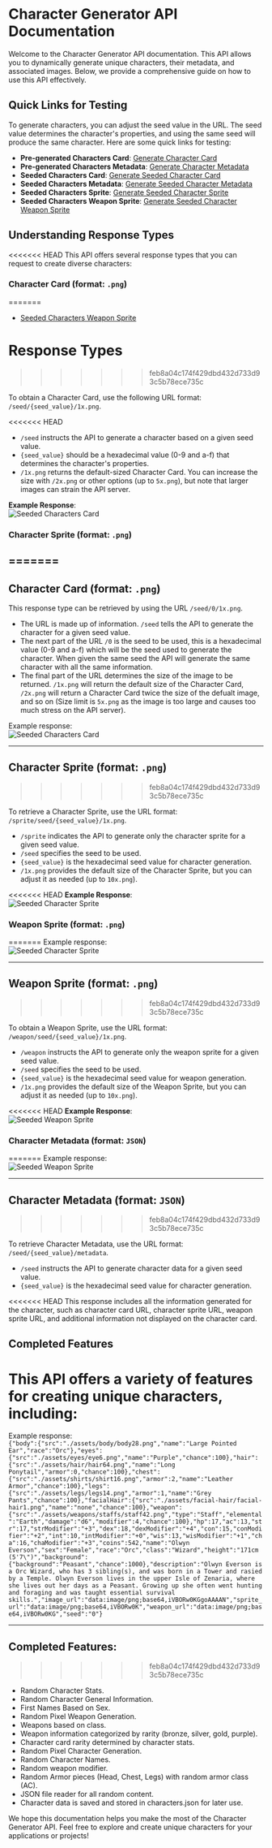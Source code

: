 # Character Generator API Documentation

Welcome to the Character Generator API documentation. This API allows you to dynamically generate unique characters, their metadata, and associated images. Below, we provide a comprehensive guide on how to use this API effectively.

## Quick Links for Testing

To generate characters, you can adjust the seed value in the URL. The seed value determines the character's properties, and using the same seed will produce the same character. Here are some quick links for testing:

- **Pre-generated Characters Card**: [Generate Character Card](https://character-gen-api.onrender.com/special/0/1x.png)
- **Pre-generated Characters Metadata**: [Generate Character Metadata](https://character-gen-api.onrender.com/special/0/metadata)
- **Seeded Characters Card**: [Generate Seeded Character Card](https://character-gen-api.onrender.com/seed/0/1x.png)
- **Seeded Characters Metadata**: [Generate Seeded Character Metadata](https://character-gen-api.onrender.com/seed/0/metadata)
- **Seeded Characters Sprite**: [Generate Seeded Character Sprite](https://character-gen-api.onrender.com/sprite/seed/0/10x.png)
- **Seeded Characters Weapon Sprite**: [Generate Seeded Character Weapon Sprite](https://character-gen-api.onrender.com/weapon/seed/0/10x.png)

## Understanding Response Types

<<<<<<< HEAD
This API offers several response types that you can request to create diverse characters:

### Character Card (format: `.png`)
=======
- [Seeded Characters Weapon Sprite](https://character-gen-api.onrender.com/weapon/seed/0/10x.png)    

# Response Types
>>>>>>> feb8a04c174f429dbd432d733d93c5b78ece735c

To obtain a Character Card, use the following URL format: `/seed/{seed_value}/1x.png`.

<<<<<<< HEAD
- `/seed` instructs the API to generate a character based on a given seed value.
- `{seed_value}` should be a hexadecimal value (0-9 and a-f) that determines the character's properties.
- `/1x.png` returns the default-sized Character Card. You can increase the size with `/2x.png` or other options (up to `5x.png`), but note that larger images can strain the API server.

**Example Response**:  
![Seeded Characters Card](https://character-gen-api.onrender.com/seed/0/1x.png)

### Character Sprite (format: `.png`)
=======
----

## Character Card (format: `.png`)

This response type can be retrieved by using the URL `/seed/0/1x.png`.

- The URL is made up of information. `/seed` tells the API to generate the character for a given seed value.
- The next part of the URL `/0` is the seed to be used, this is a hexadecimal value (0-9 and a-f) which will be the seed used to generate the character. When given the same seed the API will generate the same character with all the same information.
- The final part of the URL determines the size of the image to be returned. `/1x.png` will return the default size of the Character Card, `/2x.png` will return a Character Card twice the size of the defualt image, and so on (Size limit is `5x.png` as the image is too large and causes too much stress on the API server).

Example response:     
![Seeded Characters Card](https://character-gen-api.onrender.com/seed/0/1x.png)    

----

## Character Sprite (format: `.png`)
>>>>>>> feb8a04c174f429dbd432d733d93c5b78ece735c

To retrieve a Character Sprite, use the URL format: `/sprite/seed/{seed_value}/1x.png`.

- `/sprite` indicates the API to generate only the character sprite for a given seed value.
- `/seed` specifies the seed to be used.
- `{seed_value}` is the hexadecimal seed value for character generation.
- `/1x.png` provides the default size of the Character Sprite, but you can adjust it as needed (up to `10x.png`).

<<<<<<< HEAD
**Example Response**:  
![Seeded Character Sprite](https://character-gen-api.onrender.com/sprite/seed/0/10x.png)

### Weapon Sprite (format: `.png`)
=======
Example response:     
![Seeded Character Sprite](https://character-gen-api.onrender.com/sprite/seed/0/10x.png)    

----

## Weapon Sprite (format: `.png`)
>>>>>>> feb8a04c174f429dbd432d733d93c5b78ece735c

To obtain a Weapon Sprite, use the URL format: `/weapon/seed/{seed_value}/1x.png`.

- `/weapon` instructs the API to generate only the weapon sprite for a given seed value.
- `/seed` specifies the seed to be used.
- `{seed_value}` is the hexadecimal seed value for weapon generation.
- `/1x.png` provides the default size of the Weapon Sprite, but you can adjust it as needed (up to `10x.png`).

<<<<<<< HEAD
**Example Response**:  
![Seeded Weapon Sprite](https://character-gen-api.onrender.com/weapon/seed/0/10x.png)

### Character Metadata (format: `JSON`)
=======
Example response:    
![Seeded Weapon Sprite](https://character-gen-api.onrender.com/weapon/seed/0/10x.png)    

----

## Character Metadata (format: `JSON`)
>>>>>>> feb8a04c174f429dbd432d733d93c5b78ece735c

To retrieve Character Metadata, use the URL format: `/seed/{seed_value}/metadata`.

- `/seed` instructs the API to generate character data for a given seed value.
- `{seed_value}` is the hexadecimal seed value for character generation.

<<<<<<< HEAD
This response includes all the information generated for the character, such as character card URL, character sprite URL, weapon sprite URL, and additional information not displayed on the character card.

## Completed Features

This API offers a variety of features for creating unique characters, including:
=======
Example response:    
```{"body":{"src":"./assets/body/body28.png","name":"Large Pointed Ear","race":"Orc"},"eyes":{"src":"./assets/eyes/eye6.png","name":"Purple","chance":100},"hair":{"src":"./assets/hair/hair64.png","name":"Long Ponytail","armor":0,"chance":100},"chest":{"src":"./assets/shirts/shirt16.png","armor":2,"name":"Leather Armor","chance":100},"legs":{"src":"./assets/legs/legs14.png","armor":1,"name":"Grey Pants","chance":100},"facialHair":{"src":"./assets/facial-hair/facial-hair1.png","name":"none","chance":100},"weapon":{"src":"./assets/weapons/staffs/staff42.png","type":"Staff","elemental":"Earth","damage":"d6","modifier":4,"chance":100},"hp":17,"ac":13,"str":17,"strModifier":"+3","dex":18,"dexModifier":"+4","con":15,"conModifier":"+2","int":10,"intModifier":"+0","wis":13,"wisModifier":"+1","cha":16,"chaModifier":"+3","coins":542,"name":"Olwyn Everson","sex":"Female","race":"Orc","class":"Wizard","height":"171cm (5'7\")","background":{"background":"Peasant","chance":1000},"description":"Olwyn Everson is a Orc Wizard, who has 3 sibling(s), and was born in a Tower and rasied by a Temple. Olwyn Everson lives in the upper Isle of Zenaria, where she lives out her days as a Peasant. Growing up she often went hunting and foraging and was taught essential survival skills.","image_url":"data:image/png;base64,iVBORw0KGgoAAAAN","sprite_url":"data:image/png;base64,iVBORw0K","weapon_url":"data:image/png;base64,iVBORw0KG","seed":"0"}```

----

## Completed Features:
>>>>>>> feb8a04c174f429dbd432d733d93c5b78ece735c

- Random Character Stats.
- Random Character General Information.
- First Names Based on Sex.
- Random Pixel Weapon Generation.
- Weapons based on class.
- Weapon information categorized by rarity (bronze, silver, gold, purple).
- Character card rarity determined by character stats.
- Random Pixel Character Generation.
- Random Character Names.
- Random weapon modifier.
- Random Armor pieces (Head, Chest, Legs) with random armor class (AC).
- JSON file reader for all random content.
- Character data is saved and stored in characters.json for later use.

We hope this documentation helps you make the most of the Character Generator API. Feel free to explore and create unique characters for your applications or projects!
